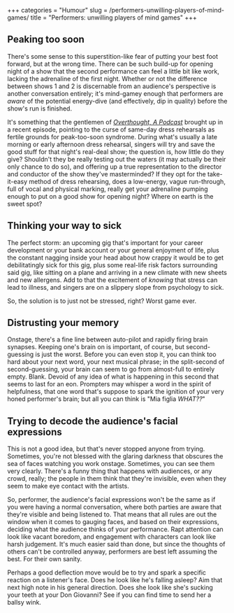 +++
categories = "Humour"
slug = /performers-unwilling-players-of-mind-games/
title = "Performers: unwilling players of mind games"
+++

## Peaking too soon

There's some sense to this superstition-like fear of putting your best foot forward, but at the wrong time. There can be such build-up for opening night of a show that the second performance can feel a little bit like work, lacking the adrenaline of the first night. Whether or not the difference between shows 1 and 2 is discernable from an audience's perspective is another conversation entirely; it's mind-gamey enough that performers are *aware* of the potential energy-dive (and effectively, dip in quality) before the show's run is finished.

It's something that the gentlemen of [*Overthought, A Podcast*](http://www.overthoughtpodcast.com/) brought up in a recent episode, pointing to the curse of same-day dress rehearsals as fertile grounds for peak-too-soon syndrome. During what's usually a late morning or early afternoon dress rehearsal, singers will try and save the good stuff for that night's real-deal show; the question is, how little do they give? Shouldn't they be really testing out the waters (it may actually be their only chance to do so), and offering up a true representation to the director and conductor of the show they've masterminded? If they opt for the take-it-easy method of dress rehearsing, does a low-energy, vague run-through, full of vocal and physical marking, really get your adrenaline pumping enough to put on a good show for opening night? Where on earth is the sweet spot? 

## Thinking your way to sick

The perfect storm: an upcoming gig that's important for your career development or your bank account or your general enjoyment of life, plus the constant nagging inside your head about how crappy it would be to get debilitatingly sick for this gig, plus some real-life risk factors surrounding said gig, like sitting on a plane and arriving in a new climate with new sheets and new allergens. Add to that the excitement of *knowing* that stress can lead to illness, and singers are on a slippery slope from psychology to sick.

So, the solution is to just not be stressed, right? Worst game ever.

## Distrusting your memory

Onstage, there's a fine line between auto-pilot and rapidly firing brain synapses. Keeping one's brain on is important, of course, but second-guessing is just the worst. Before you can even stop it, you can think too hard about your next word, your next musical phrase; in the split-second of second-guessing, your brain can seem to go from almost-full to entirely empty. Blank. Devoid of any idea of what is happening in this second that seems to last for an eon. Prompters may whisper a word in the spirit of helpfulness, that one word that's suppose to spark the ignition of your very honed performer's brain; but all you can think is "Mia figlia *WHAT??*"

## Trying to decode the audience's facial expressions

This is not a good idea, but that's never stopped anyone from trying. Sometimes, you're not blessed with the glaring darkness that obscures the sea of faces watching you work onstage. Sometimes, you can see them very clearly. There's a funny thing that happens with audiences, or any crowd, really; the people in them think that they're invisible, even when they seem to make eye contact with the artists. 

So, performer, the audience's facial expressions won't be the same as if you were having a normal conversation, where both parties are aware that they're visible and being listened to. That means that all rules are out the window when it comes to gauging faces, and based on their expressions, deciding what the audience thinks of your performance. Rapt attention can look like vacant boredom, and engagement with characters can look like harsh judgement. It's much easier said than done, but since the thoughts of others can't be controlled anyway, performers are best left assuming the best. For their own sanity.

Perhaps a good deflection move would be to try and spark a specific reaction on a listener's face. Does he look like he's falling asleep? Aim that next high note in his general direction. Does she look like she's sucking your teeth at your Don Giovanni? See if you can find time to send her a ballsy wink.
